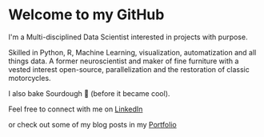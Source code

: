 
# Welcome to my GitHub

I'm a Multi-disciplined Data Scientist interested in projects with purpose. 

Skilled in Python, R, Machine Learning, visualization, automatization and all things data. A former neuroscientist and maker of fine furniture with a vested interest open-source, parallelization and the restoration of classic motorcycles. 

I also bake Sourdough 🍞 (before it became cool).

Feel free to connect with me on [LinkedIn](https://www.linkedin.com/in/alex-kaiser-ds/)

or check out some of my blog posts in my [Portfolio](https://alexkaiser.dev/)
